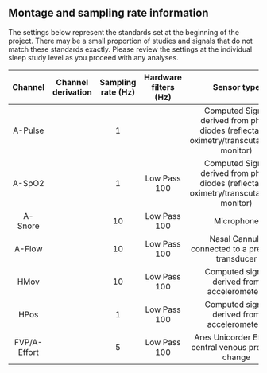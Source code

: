 ## Montage and sampling rate information

The settings below represent the standards set at the beginning of the project. There may be a small proportion of studies and signals that do not match these standards exactly. Please review the settings at the individual sleep study level as you proceed with any analyses.

|  Channel     |        Channel derivation         |  Sampling rate (Hz)  |  Hardware filters (Hz)  |              Sensor type                                                                |
|:------------:|:---------------------------------:|:--------------------:|:-----------------------:|:---------------------------------------------------------------------------------------:|
| A-Pulse      |                                   |  1                   |                         | Computed Signal derived from photo diodes (reflectance oximetry/transcutaneous monitor) |
| A-SpO2       |                                   |  1                   |  Low Pass 100           | Computed Signal derived from photo diodes (reflectance oximetry/transcutaneous monitor) |
| A-Snore      |                                   |  10                  |  Low Pass 100           | Microphone                                                                              |
| A-Flow       |                                   |  10                  |  Low Pass 100           | Nasal Cannula connected to a pressure transducer                                        |
| HMov         |                                   |  10                  |  Low Pass 100           | Computed signal derived from accelerometers                                             |
| HPos         |                                   |  1                   |  Low Pass 100           | Computed signal derived from accelerometers                                             |
| FVP/A-Effort |                                   |  5                   |  Low Pass 100           | Ares Unicorder Effort-central venous pressure change                                    |
